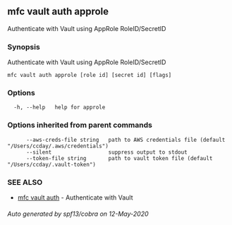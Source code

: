 ## mfc vault auth approle

Authenticate with Vault using AppRole RoleID/SecretID

### Synopsis

Authenticate with Vault using AppRole RoleID/SecretID

```
mfc vault auth approle [role id] [secret id] [flags]
```

### Options

```
  -h, --help   help for approle
```

### Options inherited from parent commands

```
      --aws-creds-file string   path to AWS credentials file (default "/Users/ccday/.aws/credentials")
      --silent                  suppress output to stdout
      --token-file string       path to vault token file (default "/Users/ccday/.vault-token")
```

### SEE ALSO

* [mfc vault auth](mfc_vault_auth.md)	 - Authenticate with Vault

###### Auto generated by spf13/cobra on 12-May-2020
